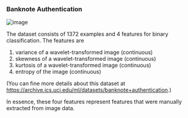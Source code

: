 ### Banknote Authentication

![image](https://github.com/Yash-Adhiya/banknote_authentication/assets/76459878/11895b5f-24ad-4250-8edd-ac3e4f970997)

The dataset consists of 1372 examples and 4 features for binary classification. The features are

1. variance of a wavelet-transformed image (continuous)
2. skewness of a wavelet-transformed image (continuous)
3. kurtosis of a wavelet-transformed image (continuous)
4. entropy of the image (continuous)

(You can fine more details about this dataset at https://archive.ics.uci.edu/ml/datasets/banknote+authentication.)

In essence, these four features represent features that were manually extracted from image data.
